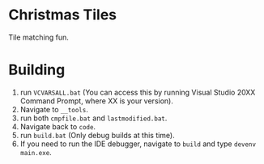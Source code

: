 # Christmas Tiles

Tile matching fun.

# Building

1. run ``VCVARSALL.bat`` (You can access this by running Visual Studio 20XX Command Prompt, where XX is your version).
2. Navigate to ``__tools``.
3. run both ``cmpfile.bat`` and ``lastmodified.bat``.
4. Navigate back to ``code``.
5. run ``build.bat`` (Only debug builds at this time). 
6. If you need to run the IDE debugger, navigate to ``build`` and type ``devenv main.exe``.